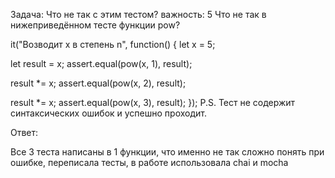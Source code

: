 Задача: 
Что не так с этим тестом?
важность: 5
Что не так в нижеприведённом тесте функции pow?

it("Возводит x в степень n", function() {
  let x = 5;

  let result = x;
  assert.equal(pow(x, 1), result);

  result *= x;
  assert.equal(pow(x, 2), result);

  result *= x;
  assert.equal(pow(x, 3), result);
});
P.S. Тест не содержит синтаксических ошибок и успешно проходит.


Ответ:

Все 3 теста написаны в 1 функции, что именно не так сложно понять при ошибке, 
переписала тесты, в работе использовала chai и mocha